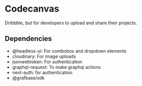 # Codecanvas

Dribbble, but for developers to upload and share their projects.

## Dependencies

- @headless-ui: For combobox and dropdown elements
- cloudinary: For image uploads
- jsonwebtoken: For authentication
- graphql-request: To make graphql actions
- next-auth: for authentication
- @grafbase/sdk
